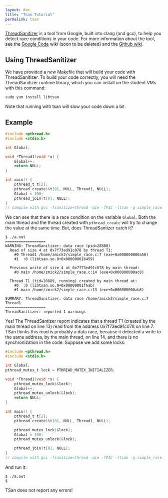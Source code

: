 ```yaml
---
layout: doc
title: "Tsan Tutorial"
permalink: tsan
---
```


[ThreadSanitizer](http://clang.llvm.org/docs/ThreadSanitizer.html) is a tool from Google, built into clang (and gcc), to help you detect race conditions in your code. For more information about the tool, see the [Google Code](https://code.google.com/p/data-race-test/w/list) wiki (soon to be deleted) and the [Github wiki](https://github.com/google/sanitizers/wiki).

## Using ThreadSanitizer

We have provided a new Makefile that will build your code with ThreadSanitizer. To build your code correctly, you will need the ThreadSanitizer runtime library, which you can install on the student VMs with this command:

```
sudo yum install libtsan
```

Note that running with tsan will slow your code down a bit.


## Example
```c
#include <pthread.h>
#include <stdio.h>

int Global;

void *Thread1(void *x) {
    Global++;
    return NULL;
}

int main() {
    pthread_t t[2];
    pthread_create(&t[0], NULL, Thread1, NULL);
    Global = 100;
    pthread_join(t[0], NULL);
}
// compile with gcc -fsanitize=thread -pie -fPIC -ltsan -g simple_race.c
```
We can see that there is a race condition on the variable ```Global```. Both the main thread and the thread created with ```pthread_create``` will try to change the value at the same time. But, does ThreadSantizer catch it?

```
$ ./a.out
==================
WARNING: ThreadSanitizer: data race (pid=28888)
  Read of size 4 at 0x7f73ed91c078 by thread T1:
    #0 Thread1 /home/zmick2/simple_race.c:7 (exe+0x000000000a50)
    #1  :0 (libtsan.so.0+0x00000001b459)

  Previous write of size 4 at 0x7f73ed91c078 by main thread:
    #0 main /home/zmick2/simple_race.c:14 (exe+0x000000000ac8)

  Thread T1 (tid=28889, running) created by main thread at:
    #0  :0 (libtsan.so.0+0x00000001f6ab)
    #1 main /home/zmick2/simple_race.c:13 (exe+0x000000000ab8)

SUMMARY: ThreadSanitizer: data race /home/zmick2/simple_race.c:7 Thread1
==================
ThreadSanitizer: reported 1 warnings
```
Yes! The ThreadSantizer report indicates that a thread T1 (created by the main thread on line 13) read from the address 0x7f73ed91c078 on line 7. TSan thinks this read is probably a data race, because it detected a write to the same address, by the main thread, on line 14, and there is no synchronization in the code. Suppose we add some locks:

```c
#include <pthread.h>
#include <stdio.h>

int Global;
pthread_mutex_t lock = PTHREAD_MUTEX_INITIALIZER;

void *Thread1(void *x) {
    pthread_mutex_lock(&lock);
    Global++;
    pthread_mutex_unlock(&lock);
    return NULL;
}

int main() {
    pthread_t t[2];
    pthread_create(&t[0], NULL, Thread1, NULL);

    pthread_mutex_lock(&lock);
    Global = 100;
    pthread_mutex_unlock(&lock);

    pthread_join(t[0], NULL);
}
// compile with gcc -fsanitize=thread -pie -fPIC -ltsan -g simple_race.c
```

And run it:
```
$ ./a.out
$ 
```
TSan does not report any errors!



